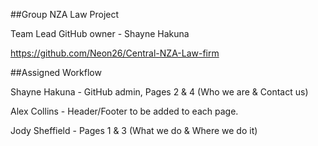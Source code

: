 ##Group NZA Law Project

Team Lead GitHub owner - Shayne Hakuna

https://github.com/Neon26/Central-NZA-Law-firm

##Assigned Workflow

Shayne Hakuna - GitHub admin, Pages 2 & 4 (Who we are & Contact us)

Alex Collins - Header/Footer to be added to each page.

Jody Sheffield - Pages 1 & 3 (What we do & Where we do it)